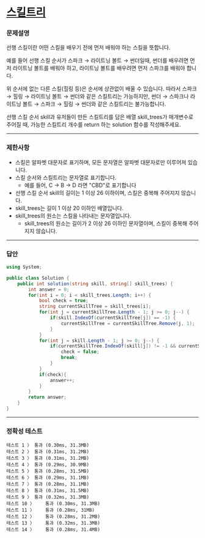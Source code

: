 # <a href="https://school.programmers.co.kr/learn/courses/30/lessons/49993">스킬트리</a>

### 문제설명

선행 스킬이란 어떤 스킬을 배우기 전에 먼저 배워야 하는 스킬을 뜻합니다.

예를 들어 선행 스킬 순서가 스파크 → 라이트닝 볼트 → 썬더일때, 썬더를 배우려면 먼저 라이트닝 볼트를 배워야 하고, 라이트닝 볼트를 배우려면 먼저 스파크를 배워야 합니다.

위 순서에 없는 다른 스킬(힐링 등)은 순서에 상관없이 배울 수 있습니다. 따라서 스파크 → 힐링 → 라이트닝 볼트 → 썬더와 같은 스킬트리는 가능하지만, 썬더 → 스파크나 라이트닝 볼트 → 스파크 → 힐링 → 썬더와 같은 스킬트리는 불가능합니다.

선행 스킬 순서 skill과 유저들이 만든 스킬트리를 담은 배열 skill_trees가 매개변수로 주어질 때, 가능한 스킬트리 개수를 return 하는 solution 함수를 작성해주세요.

***

### 제한사항

 - 스킬은 알파벳 대문자로 표기하며, 모든 문자열은 알파벳 대문자로만 이루어져 있습니다.
 - 스킬 순서와 스킬트리는 문자열로 표기합니다.
   - 예를 들어, C → B → D 라면 "CBD"로 표기합니다
 - 선행 스킬 순서 skill의 길이는 1 이상 26 이하이며, 스킬은 중복해 주어지지 않습니다.
 - skill_trees는 길이 1 이상 20 이하인 배열입니다.
 - skill_trees의 원소는 스킬을 나타내는 문자열입니다.
   - skill_trees의 원소는 길이가 2 이상 26 이하인 문자열이며, 스킬이 중복해 주어지지 않습니다.

***

### 답안
``` csharp
using System;

public class Solution {
    public int solution(string skill, string[] skill_trees) {
        int answer = 0;
        for(int i = 0; i < skill_trees.Length; i++) {
            bool check = true;
            string currentSkillTree = skill_trees[i];
            for(int j = currentSkillTree.Length - 1; j >= 0; j--) {
                if(skill.IndexOf(currentSkillTree[j]) == -1) {
                    currentSkillTree = currentSkillTree.Remove(j, 1);
                }
            }
            for(int j = skill.Length - 1; j >= 0; j--) {
                if(currentSkillTree.IndexOf(skill[j]) != -1 && currentSkillTree.IndexOf(skill[j]) < j) {
                    check = false;
                    break;
                }
            }
            if(check){
                answer++;
            }
        }
        return answer;
    }
}
```

***

### 정확성 테스트
```
테스트 1 〉	통과 (0.30ms, 31.3MB)
테스트 2 〉	통과 (0.31ms, 31.2MB)
테스트 3 〉	통과 (0.31ms, 31.2MB)
테스트 4 〉	통과 (0.29ms, 30.9MB)
테스트 5 〉	통과 (0.28ms, 31.5MB)
테스트 6 〉	통과 (0.29ms, 31.1MB)
테스트 7 〉	통과 (0.28ms, 31.1MB)
테스트 8 〉	통과 (0.31ms, 31.5MB)
테스트 9 〉	통과 (0.32ms, 31.3MB)
테스트 10 〉	통과 (0.30ms, 31.3MB)
테스트 11 〉	통과 (0.28ms, 31MB)
테스트 12 〉	통과 (0.28ms, 31.2MB)
테스트 13 〉	통과 (0.32ms, 31.3MB)
테스트 14 〉	통과 (0.28ms, 31.4MB)
```